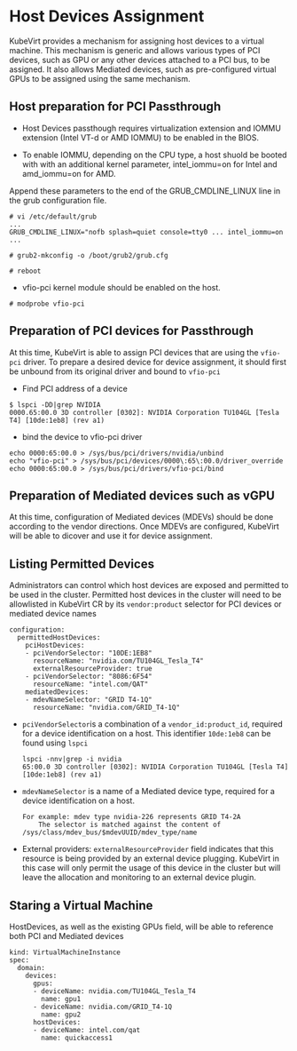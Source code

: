 Host Devices Assignment
=======================

KubeVirt provides a mechanism for assigning host devices to a virtual machine.
This mechanism is generic and allows various types of PCI devices, such as GPU
or any other devices attached to a PCI bus, to be assigned. It also allows
Mediated devices, such as pre-configured virtual GPUs to be assigned using the
same mechanism.
  

Host preparation for PCI Passthrough
------------------------------------
 * Host Devices passthough requires virtualization extension and IOMMU extension
(Intel VT-d or AMD IOMMU) to be enabled in the BIOS.

 * To enable IOMMU, depending on the CPU type, a host shuold be booted with
with an additional kernel parameter, intel_iommu=on for Intel and amd_iommu=on
for AMD.

Append these parameters to the end of the GRUB_CMDLINE_LINUX line in the grub
configuration file.

```
# vi /etc/default/grub
...
GRUB_CMDLINE_LINUX="nofb splash=quiet console=tty0 ... intel_iommu=on
...

# grub2-mkconfig -o /boot/grub2/grub.cfg

# reboot
```

 * vfio-pci kernel module should be enabled on the host.
```
# modprobe vfio-pci
```

Preparation of PCI devices for Passthrough
------------------------------------------

At this time, KubeVirt is able to assign PCI devices that are using the
`vfio-pci` driver. 
To prepare a desired device for device assignment, it should first be unbound
from its original driver and bound to `vfio-pci`

 * Find PCI address of a device 

```
$ lspci -DD|grep NVIDIA
0000.65:00.0 3D controller [0302]: NVIDIA Corporation TU104GL [Tesla T4] [10de:1eb8] (rev a1)
```

 * bind the device to vfio-pci driver
```
echo 0000:65:00.0 > /sys/bus/pci/drivers/nvidia/unbind
echo "vfio-pci" > /sys/bus/pci/devices/0000\:65\:00.0/driver_override
echo 0000:65:00.0 > /sys/bus/pci/drivers/vfio-pci/bind
```

Preparation of Mediated devices such as vGPU
--------------------------------------------
At this time, configuration of Mediated devices (MDEVs) should be done according to the vendor
directions. Once MDEVs are configured, KubeVirt will be able to dicover and use it for device assignment. 

Listing Permitted Devices
-------------------------

Administrators can control which host devices are exposed and permitted to be used in the
cluster.
Permitted host devices in the cluster will need to be allowlisted in KubeVirt
CR by its `vendor:product` selector for PCI devices or mediated device names 

```
configuration:
  permittedHostDevices:
    pciHostDevices:
    - pciVendorSelector: "10DE:1EB8"
      resourceName: "nvidia.com/TU104GL_Tesla_T4"
      externalResourceProvider: true
    - pciVendorSelector: "8086:6F54"
      resourceName: "intel.com/QAT"
    mediatedDevices:
    - mdevNameSelector: "GRID T4-1Q"
      resourceName: "nvidia.com/GRID_T4-1Q"
```

 * `pciVendorSelector`is a combination of a `vendor_id:product_id`, required for a device identification on a host. 
	This identifier `10de:1eb8` can be found using `lspci`

	```
	lspci -nnv|grep -i nvidia
	65:00.0 3D controller [0302]: NVIDIA Corporation TU104GL [Tesla T4] [10de:1eb8] (rev a1)
	```
 * `mdevNameSelector` is a name of a Mediated device type, required for a device identification on a host.
	```
	For example: mdev type nvidia-226 represents GRID T4-2A
    	The selector is matched against the content of /sys/class/mdev_bus/$mdevUUID/mdev_type/name
	```
 * External providers:
`externalResourceProvider` field indicates that this resource is being provided
by an external device plugging. 
KubeVirt in this case will only permit the usage of this device in the cluster
but will leave the allocation and monitoring to an external device plugin.


Staring a Virtual Machine
--------------------------
HostDevices, as well as the existing GPUs field, will be able to reference both
PCI and Mediated devices

```
kind: VirtualMachineInstance
spec:
  domain:
    devices:
      gpus:
      - deviceName: nvidia.com/TU104GL_Tesla_T4
        name: gpu1
      - deviceName: nvidia.com/GRID_T4-1Q
        name: gpu2
      hostDevices:
      - deviceName: intel.com/qat
        name: quickaccess1
```
